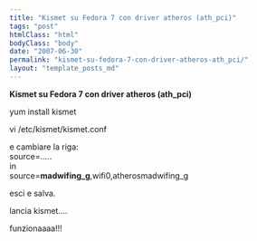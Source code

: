 ```yaml
---
title: "Kismet su Fedora 7 con driver atheros (ath_pci)"
tags: "post"
htmlClass: "html"
bodyClass: "body"
date: "2007-06-30"
permalink: "kismet-su-fedora-7-con-driver-atheros-ath_pci/"
layout: "template_posts_md"
---
```

<p><strong>Kismet su Fedora 7 con driver atheros (ath_pci) </strong></p>
<p>yum install kismet </p>
<div>vi /etc/kismet/kismet.conf </p>
<p>e cambiare la riga:<br />source=&#8230;..<br />in<br />source=<strong>madwifing_g</strong>,wifi0,atherosmadwifing_g</p>
<p>esci e salva.</p>
<p>lancia kismet&#8230;.</p>
<p>funzionaaaa!!!  </p>
</p></div>
